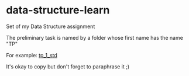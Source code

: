 # data-structure-learn

Set of my Data Structure assignment

The preliminary task is named by a folder whose first name has the name "TP"

For example: [tp_1_std](../tp_1_std)

It's okay to copy but don't forget to paraphrase it ;)
